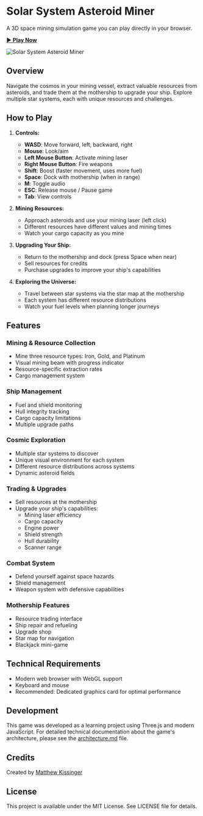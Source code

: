 # Solar System Asteroid Miner

A 3D space mining simulation game you can play directly in your browser.

**[► Play Now](https://matthew-kissinger.github.io/Asteroid-Miner/)**

![Solar System Asteroid Miner](https://matthew-kissinger.github.io/Asteroid-Miner/screenshot.jpg)

## Overview

Navigate the cosmos in your mining vessel, extract valuable resources from asteroids, and trade them at the mothership to upgrade your ship. Explore multiple star systems, each with unique resources and challenges.

## How to Play

1. **Controls:**
   - **WASD**: Move forward, left, backward, right
   - **Mouse**: Look/aim
   - **Left Mouse Button**: Activate mining laser
   - **Right Mouse Button**: Fire weapons
   - **Shift**: Boost (faster movement, uses more fuel)
   - **Space**: Dock with mothership (when in range)
   - **M**: Toggle audio
   - **ESC**: Release mouse / Pause game
   - **Tab**: View controls

2. **Mining Resources:**
   - Approach asteroids and use your mining laser (left click)
   - Different resources have different values and mining times
   - Watch your cargo capacity as you mine

3. **Upgrading Your Ship:**
   - Return to the mothership and dock (press Space when near)
   - Sell resources for credits
   - Purchase upgrades to improve your ship's capabilities

4. **Exploring the Universe:**
   - Travel between star systems via the star map at the mothership
   - Each system has different resource distributions
   - Watch your fuel levels when planning longer journeys

## Features

### Mining & Resource Collection
- Mine three resource types: Iron, Gold, and Platinum
- Visual mining beam with progress indicator
- Resource-specific extraction rates
- Cargo management system

### Ship Management
- Fuel and shield monitoring
- Hull integrity tracking
- Cargo capacity limitations
- Multiple upgrade paths

### Cosmic Exploration
- Multiple star systems to discover
- Unique visual environment for each system
- Different resource distributions across systems
- Dynamic asteroid fields

### Trading & Upgrades
- Sell resources at the mothership
- Upgrade your ship's capabilities:
  - Mining laser efficiency
  - Cargo capacity
  - Engine power
  - Shield strength
  - Hull durability
  - Scanner range

### Combat System
- Defend yourself against space hazards
- Shield management
- Weapon system with defensive capabilities

### Mothership Features
- Resource trading interface
- Ship repair and refueling
- Upgrade shop
- Star map for navigation
- Blackjack mini-game

## Technical Requirements

- Modern web browser with WebGL support
- Keyboard and mouse
- Recommended: Dedicated graphics card for optimal performance

## Development

This game was developed as a learning project using Three.js and modern JavaScript. For detailed technical documentation about the game's architecture, please see the [architecture.md](architecture.md) file.

## Credits

Created by [Matthew Kissinger](https://github.com/matthew-kissinger)

## License

This project is available under the MIT License. See LICENSE file for details.

